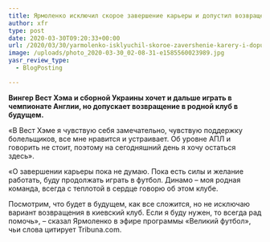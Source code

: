 ```yaml
---
title: Ярмоленко исключил скорое завершение карьеры и допустил возвращение в Динамо
author: xfr
type: post
date: 2020-03-30T09:20:33+00:00
url: /2020/03/30/yarmolenko-isklyuchil-skoroe-zavershenie-karery-i-dopustil-vozvrashhenie-v-dinamo/
image: /uploads/photo_2020-03-30_02-08-31-e1585560023989.jpg
yasr_review_type:
  - BlogPosting

---
```

**Вингер Вест Хэма и сборной Украины хочет и дальше играть в чемпионате Англии, но допускает возвращение в родной клуб в будущем.**

«В Вест Хэме я чувствую себя замечательно, чувствую поддержку болельщиков, все мне нравится и устраивает. Об уровне АПЛ и говорить не стоит, поэтому на сегодняшний день я хочу остаться здесь».

«О завершении карьеры пока не думаю. Пока есть силы и желание работать, буду продолжать играть в футбол. Динамо – моя родная команда, всегда с теплотой в сердце говорю об этом клубе.

Посмотрим, что будет в будущем, как все сложится, но не исключаю вариант возвращения в киевский клуб. Если я буду нужен, то всегда рад помочь», – сказал Ярмоленко в эфире программы «Великий футбол», чьи слова цитирует Tribuna.com.